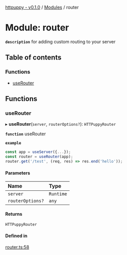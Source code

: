 [httpuppy - v0.1.0](../README.md) / [Modules](../modules.md) / router

# Module: router

**`description`** for adding custom routing to your server

## Table of contents

### Functions

- [useRouter](router.md#userouter)

## Functions

### useRouter

▸ **useRouter**(`server`, `routerOptions?`): `HTTPuppyRouter`

**`function`** useRouter

**`example`**
```javascript
const app = useServer({...});
const router = useRouter(app);
router.get('/test', (req, res) => res.end('hello'));
```

#### Parameters

| Name | Type |
| :------ | :------ |
| `server` | `Runtime` |
| `routerOptions?` | `any` |

#### Returns

`HTTPuppyRouter`

#### Defined in

[router.ts:58](https://github.com/abschill/httpuppy/blob/7e77b44/src/router.ts#L58)

